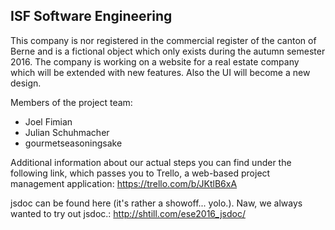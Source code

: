 ## ISF Software Engineering
This company is nor registered in the commercial register of the canton of Berne and is a fictional object which only exists during the autumn semester 2016. The company is working on a website for a real estate company which will be extended with new features. Also the UI will become a new design.

Members of the project team:
- Joel Fimian
- Julian Schuhmacher
- gourmetseasoningsake

Additional information about our actual steps you can find under the following link, which passes you to Trello, a web-based project management application:
https://trello.com/b/JKtlB6xA

jsdoc can be found here (it's rather a showoff... yolo.). Naw, we always wanted to try out jsdoc.:
http://shtill.com/ese2016_jsdoc/
